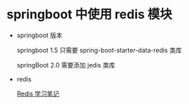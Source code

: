 # springboot 中使用 redis 模块

- springboot 版本

  springboot 1.5 只需要 spring-boot-starter-data-redis 类库

  springBoot 2.0 需要添加 jedis 类库

- redis

  [Redis 学习笔记](https://github.com/zhangymPerson/learning-notes/tree/master/DBMS/Redis)
